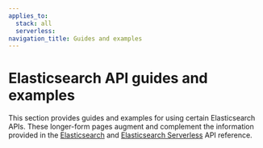 ```yaml
---
applies_to:
  stack: all
  serverless:
navigation_title: Guides and examples
---
```

# Elasticsearch API guides and examples

This section provides guides and examples for using certain Elasticsearch APIs. These longer-form pages augment and complement the information provided in the [Elasticsearch](https://www.elastic.co/docs/api/doc/elasticsearch) and [Elasticsearch Serverless](https://www.elastic.co/docs/api/doc/elasticsearch-serverless) API reference.
